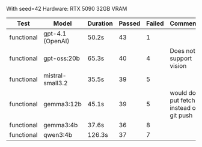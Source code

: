 With seed=42
Hardware: RTX 5090 32GB VRAM

| Test       | Model            | Duration | Passed | Failed | Comments
|------------|------------------|----------|--------|--------|---------
| functional | gpt-4.1 (OpenAI) | 50.2s    | 43     | 1      | 
| functional | gpt-oss:20b      | 65.3s    | 40     | 4      | Does not support vision
| functional | mistral-small3.2 | 35.5s    | 39     | 5      | 
| functional | gemma3:12b       | 45.1s    | 39     | 5      | would do put fetch instead of git push 
| functional | gemma3:4b        | 37.6s    | 36     | 8      |
| functional | qwen3:4b         | 126.3s   | 37     | 7      |